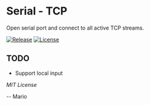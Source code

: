 # Serial - TCP

Open serial port and connect to all active TCP streams.

[![Release](https://img.shields.io/github/release/Mokolea/serialTcp.svg)](https://github.com/Mokolea/serialTcp/releases)
[![License](https://img.shields.io/github/license/Mokolea/serialTcp.svg)](LICENSE)

## TODO
 - Support local input

*MIT License*

-- Mario
